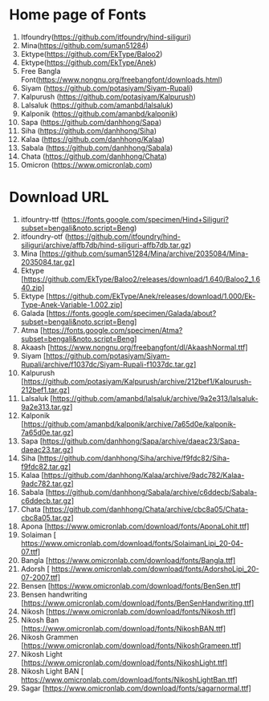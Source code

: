 # Home page of Fonts

1. Itfoundry(https://github.com/itfoundry/hind-siliguri)
2. Mina(https://github.com/suman51284)
3. Ektype(https://github.com/EkType/Baloo2)
4. Ektype(https://github.com/EkType/Anek)
5. Free Bangla Font(https://www.nongnu.org/freebangfont/downloads.html)
6. Siyam (https://github.com/potasiyam/Siyam-Rupali)
7. Kalpurush (https://github.com/potasiyam/Kalpurush)
8. Lalsaluk (https://github.com/amanbd/lalsaluk)
9. Kalponik (https://github.com/amanbd/kalponik)
10. Sapa (https://github.com/danhhong/Sapa)
11. Siha (https://github.com/danhhong/Siha)
12. Kalaa (https://github.com/danhhong/Kalaa)
13. Sabala (https://github.com/danhhong/Sabala)
14. Chata (https://github.com/danhhong/Chata)
15. Omicron (https://www.omicronlab.com)

# Download URL 

1. itfountry-ttf (https://fonts.google.com/specimen/Hind+Siliguri?subset=bengali&noto.script=Beng)
2. itfoundry-otf  (https://github.com/itfoundry/hind-siliguri/archive/affb7db/hind-siliguri-affb7db.tar.gz)
3. Mina [https://github.com/suman51284/Mina/archive/2035084/Mina-2035084.tar.gz]
4. Ektype [https://github.com/EkType/Baloo2/releases/download/1.640/Baloo2_1.640.zip]
5. Ektype [https://github.com/EkType/Anek/releases/download/1.000/Ek-Type-Anek-Variable-1.002.zip]
6. Galada [https://fonts.google.com/specimen/Galada/about?subset=bengali&noto.script=Beng]
7. Atma [https://fonts.google.com/specimen/Atma?subset=bengali&noto.script=Beng]
8. Akaash [https://www.nongnu.org/freebangfont/dl/AkaashNormal.ttf]
9. Siyam [https://github.com/potasiyam/Siyam-Rupali/archive/f1037dc/Siyam-Rupali-f1037dc.tar.gz]
10. Kalpurush [https://github.com/potasiyam/Kalpurush/archive/212bef1/Kalpurush-212bef1.tar.gz]
11. Lalsaluk [https://github.com/amanbd/lalsaluk/archive/9a2e313/lalsaluk-9a2e313.tar.gz]
12. Kalponik [https://github.com/amanbd/kalponik/archive/7a65d0e/kalponik-7a65d0e.tar.gz]
13. Sapa [https://github.com/danhhong/Sapa/archive/daeac23/Sapa-daeac23.tar.gz]
14. Siha [https://github.com/danhhong/Siha/archive/f9fdc82/Siha-f9fdc82.tar.gz]
15. Kalaa [https://github.com/danhhong/Kalaa/archive/9adc782/Kalaa-9adc782.tar.gz]
16. Sabala [https://github.com/danhhong/Sabala/archive/c6ddecb/Sabala-c6ddecb.tar.gz]
17. Chata [https://github.com/danhhong/Chata/archive/cbc8a05/Chata-cbc8a05.tar.gz]
18. Apona [https://www.omicronlab.com/download/fonts/AponaLohit.ttf]
19. Solaiman [ https://www.omicronlab.com/download/fonts/SolaimanLipi_20-04-07.ttf]
20. Bangla [https://www.omicronlab.com/download/fonts/Bangla.ttf]
21. Adorsh [ https://www.omicronlab.com/download/fonts/AdorshoLipi_20-07-2007.ttf]
22. Bensen [https://www.omicronlab.com/download/fonts/BenSen.ttf]
23. Bensen handwriting [https://www.omicronlab.com/download/fonts/BenSenHandwriting.ttf]
24. Nikosh [https://www.omicronlab.com/download/fonts/Nikosh.ttf]
25. Nikosh Ban [https://www.omicronlab.com/download/fonts/NikoshBAN.ttf]
26. Nikosh Grammen [https://www.omicronlab.com/download/fonts/NikoshGrameen.ttf]
27. Nikosh Light [https://www.omicronlab.com/download/fonts/NikoshLight.ttf]
29. Nikosh Light BAN [ https://www.omicronlab.com/download/fonts/NikoshLightBan.ttf]
30. Sagar [https://www.omicronlab.com/download/fonts/sagarnormal.ttf]
